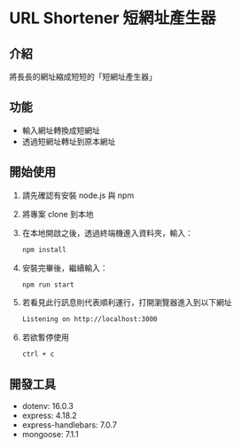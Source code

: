 # URL Shortener 短網址產生器

## 介紹

將長長的網址縮成短短的「短網址產生器」

## 功能

- 輸入網址轉換成短網址
- 透過短網址轉址到原本網址

## 開始使用

1. 請先確認有安裝 node.js 與 npm
2. 將專案 clone 到本地
3. 在本地開啟之後，透過終端機進入資料夾，輸入：

   ```bash
   npm install
   ```

4. 安裝完畢後，繼續輸入：

   ```bash
   npm run start
   ```

5. 若看見此行訊息則代表順利運行，打開瀏覽器進入到以下網址

   ```bash
   Listening on http://localhost:3000
   ```

6. 若欲暫停使用

   ```bash
   ctrl + c
   ```

## 開發工具

- dotenv: 16.0.3
- express: 4.18.2
- express-handlebars: 7.0.7
- mongoose: 7.1.1
  

